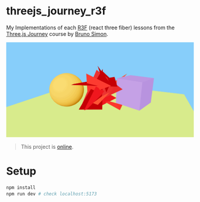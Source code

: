 # threejs_journey_r3f

My Implementations of each [R3F](https://r3f.docs.pmnd.rs/) (react three fiber) lessons from the [Three.js Journey](https://threejs-journey.com/) course by [Bruno Simon](https://x.com/bruno_simon).

<img src="https://raw.githubusercontent.com/trixky/threejs_journey_r3f/main/.demo/screenshots.gif" alt="Demo gif" width="600"/>

> This project is [online](trixky.github.io/threejs_journey_r3f).

# Setup

```bash
npm install
npm run dev # check localhost:5173
```
